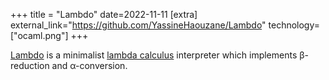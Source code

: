 +++
title = "Lambdo"
date=2022-11-11
[extra]
external_link="https://github.com/YassineHaouzane/Lambdo"
technology=["ocaml.png"]
+++

[Lambdo](https://github.com/YassineHaouzane/Lambdo) is a minimalist [lambda calculus](https://en.wikipedia.org/wiki/Lambda_calculus) interpreter
which implements β-reduction and α-conversion.
